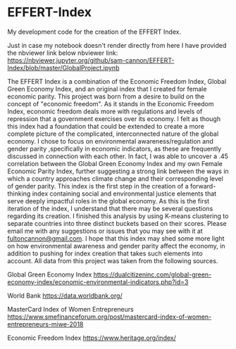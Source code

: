 # EFFERT-Index
My development code for the creation of the EFFERT Index. 

Just in case my notebook doesn't render directly from here I have provided the nbviewer link below
nbviewer link: https://nbviewer.jupyter.org/github/sam-cannon/EFFERT-Index/blob/master/GlobalProject.ipynb

The EFFERT Index is a combination of the Economic Freedom Index, Global Green Economy Index, and an original index
that I created for female economic parity. This project was born from a desire to build on the concept of "economic freedom".
As it stands in the Economic Freedom Index, economic freedom deals more with regulations and levels of repression that a 
government exercises over its economy. I felt as though this index had a foundation that could be extended to create a more 
complete picture of the complicated, interconnected nature of the global economy. I chose to focus on environmental
awareness/regulation and gender parity ,specifically in economic indicators, as these are frequently discussed in connection with each other. In fact, I was able to uncover a .45 correlation between the Global Green Economy Index and my own Female Economic Parity Index, further suggesting a strong link between the ways in which a country approaches climate change and their corresponding level of gender parity. This index is the first step in the creation of a forward-thinking index containing social and environmental justice elements that serve deeply impactful roles in the global economy. As this is the first iteration of the index, I understand that there may be several questions regarding its creation. I finished this analysis by using K-means clustering to separate countries into three distinct buckets based on their scores. Please email me with any suggestions or issues that you may see with it at fultoncannon@gmail.com. I hope that this index may shed some more light on how environmental awareness and gender parity affect the economy, in addition to pushing for index creation that takes such elements into account. All data from this project was taken from the following sources.

Global Green Economy Index
https://dualcitizeninc.com/global-green-economy-index/economic-environmental-indicators.php?id=3

World Bank
https://data.worldbank.org/

MasterCard Index of Women Entrepreneurs
https://www.smefinanceforum.org/post/mastercard-index-of-women-entrepreneurs-miwe-2018

Economic Freedom Index
https://www.heritage.org/index/

